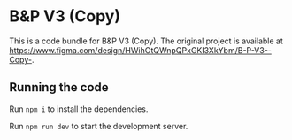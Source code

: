 
  # B&P V3 (Copy)

  This is a code bundle for B&P V3 (Copy). The original project is available at https://www.figma.com/design/HWihOtQWnpQPxGKI3XkYbm/B-P-V3--Copy-.

  ## Running the code

  Run `npm i` to install the dependencies.

  Run `npm run dev` to start the development server.
  